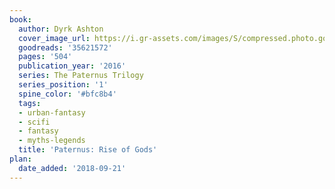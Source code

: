 ```yaml
---
book:
  author: Dyrk Ashton
  cover_image_url: https://i.gr-assets.com/images/S/compressed.photo.goodreads.com/books/1499505402l/35621572._SX98_.jpg
  goodreads: '35621572'
  pages: '504'
  publication_year: '2016'
  series: The Paternus Trilogy
  series_position: '1'
  spine_color: '#bfc8b4'
  tags:
  - urban-fantasy
  - scifi
  - fantasy
  - myths-legends
  title: 'Paternus: Rise of Gods'
plan:
  date_added: '2018-09-21'
---
```

